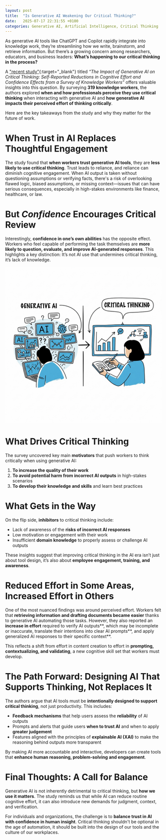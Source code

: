 ```yaml
---
layout: post
title:  "Is Generative AI Weakening Our Critical Thinking?"
date:   2025-07-17 22:31:55 +0100
categories: Generative AI, Artificial Intelligence, Critical Thinking
---
```


As generative AI tools like ChatGPT and Copilot rapidly integrate into knowledge work, they’re streamlining how we write, brainstorm, and retrieve information. But there’s a growing concern among researchers, educators, and business leaders: **What’s happening to our critical thinking in the process?**

A ["recent study"][article]{:target="_blank"} titled *“The Impact of Generative AI on Critical Thinking: Self-Reported Reductions in Cognitive Effort and Confidence Effects from a Survey of Knowledge Workers”* offers valuable insights into this question. By surveying **319 knowledge workers**, the authors explored **when and how professionals perceive they use critical thinking** when interacting with generative AI and **how generative AI impacts their perceived effort of thinking critically**.

Here are the key takeaways from the study and why they matter for the future of work.

<!-- more -->

# **When Trust in AI Replaces Thoughtful Engagement**

The study found that **when workers trust generative AI tools**, they are **less likely to use critical thinking**. Trust leads to reliance, and reliance can diminish cognitive engagement. When AI output is taken without questioning assumptions or verifying facts, there's a risk of overlooking flawed logic, biased assumptions, or missing context—issues that can have serious consequences, especially in high-stakes environments like finance, healthcare, or law.

# **But *Confidence* Encourages Critical Review**

Interestingly, **confidence in one’s own abilities** has the opposite effect. Workers who feel capable of performing the task themselves are **more likely to question, evaluate, and improve AI-generated responses**. This highlights a key distinction: It’s not AI use that undermines critical thinking, it’s lack of knowledge.

![Network](/images/posts/critical-thinking-gen-ai.jpg) 

# **What Drives Critical Thinking**

The survey uncovered key main **motivators** that push workers to think critically when using generative AI:

1. **To increase the quality of their work**
2. **To avoid potential harm from incorrect AI outputs** in high-stakes scenarios
3. **To develop their knowledge and skills** and learn best practices

# **What Gets in the Way**

On the flip side, **inhibitors** to critical thinking include:

* Lack of awareness of the **risks of incorrect AI responses**
* Low motivation or engagement with their work
* Insufficient **domain knowledge** to properly assess or challenge AI outputs

These insights suggest that improving critical thinking in the AI era isn’t just about tool design, it’s also about **employee engagement, training, and awareness**.

# **Reduced Effort in Some Areas, Increased Effort in Others**

One of the most nuanced findings was around perceived effort. Workers felt that **retrieving information and drafting documents became easier** thanks to generative AI automating those tasks. However, they also reported an **increase in effort** required to verify AI outputs**, which may be incomplete or inaccurate, translate their intentions into clear AI prompts**, and apply generalized AI responses to their specific context**.

This reflects a shift from effort in content creation to effort in **prompting, contextualizing, and validating**, a new cognitive skill set that workers must develop.

# **The Path Forward: Designing AI That Supports Thinking, Not Replaces It**

The authors argue that AI tools must be **intentionally designed to support critical thinking**, not just productivity. This includes:

* **Feedback mechanisms** that help users assess the **reliability** of AI outputs
* Prompts and alerts that guide users **when to trust AI** and when to apply **greater judgement**
* Features aligned with the principles of **explainable AI (XAI)** to make the reasoning behind outputs more transparent

By making AI more accountable and interactive, developers can create tools that **enhance human reasoning, problem-solving and engagement**.

# **Final Thoughts: A Call for Balance**

Generative AI is not inherently detrimental to critical thinking, but **how we use it matters**. The study reminds us that while AI can reduce routine cognitive effort, it can also introduce new demands for judgment, context, and verification.

For individuals and organizations, the challenge is to **balance trust in AI with confidence in human insight**. Critical thinking shouldn't be optional in the age of automation, it should be built into the design of our tools and the culture of our workplaces.

[article]: https://www.microsoft.com/en-us/research/wp-content/uploads/2025/01/lee_2025_ai_critical_thinking_survey.pdf 
